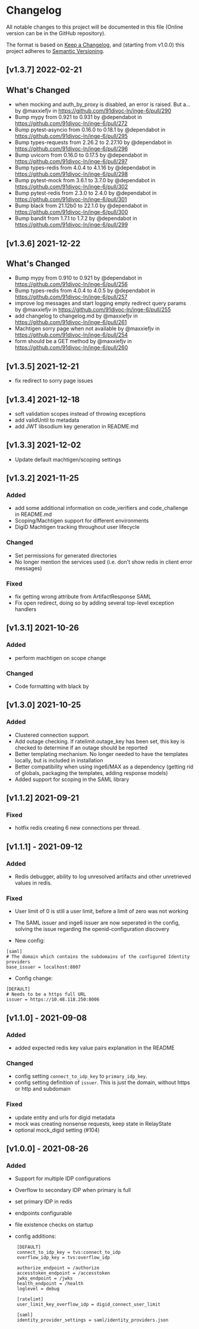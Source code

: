 # Changelog

All notable changes to this project will be documented in this file (Online version can be in the GitHub repository).

The format is based on [Keep a Changelog](https://keepachangelog.com/en/1.0.0/),
and (starting from v1.0.0) this project adheres to [Semantic Versioning](https://semver.org/spec/v2.0.0.html).

## [v1.3.7] 2022-02-21

## What's Changed

- when mocking and auth_by_proxy is disabled, an error is raised. But a… by @maxxiefjv in <https://github.com/91divoc-ln/inge-6/pull/290>
- Bump mypy from 0.921 to 0.931 by @dependabot in <https://github.com/91divoc-ln/inge-6/pull/272>
- Bump pytest-asyncio from 0.16.0 to 0.18.1 by @dependabot in <https://github.com/91divoc-ln/inge-6/pull/295>
- Bump types-requests from 2.26.2 to 2.27.10 by @dependabot in <https://github.com/91divoc-ln/inge-6/pull/296>
- Bump uvicorn from 0.16.0 to 0.17.5 by @dependabot in <https://github.com/91divoc-ln/inge-6/pull/297>
- Bump types-redis from 4.0.4 to 4.1.16 by @dependabot in <https://github.com/91divoc-ln/inge-6/pull/298>
- Bump pytest-mock from 3.6.1 to 3.7.0 by @dependabot in <https://github.com/91divoc-ln/inge-6/pull/302>
- Bump pytest-redis from 2.3.0 to 2.4.0 by @dependabot in <https://github.com/91divoc-ln/inge-6/pull/301>
- Bump black from 21.12b0 to 22.1.0 by @dependabot in <https://github.com/91divoc-ln/inge-6/pull/300>
- Bump bandit from 1.7.1 to 1.7.2 by @dependabot in <https://github.com/91divoc-ln/inge-6/pull/299>

## [v1.3.6] 2021-12-22

## What's Changed

- Bump mypy from 0.910 to 0.921 by @dependabot in <https://github.com/91divoc-ln/inge-6/pull/256>
- Bump types-redis from 4.0.4 to 4.0.5 by @dependabot in <https://github.com/91divoc-ln/inge-6/pull/257>
- improve log messages and start logging empty redirect query params by @maxxiefjv in <https://github.com/91divoc-ln/inge-6/pull/255>
- add changelog to changelog.md by @maxxiefjv in <https://github.com/91divoc-ln/inge-6/pull/261>
- Machtigen sorry page when not available by @maxxiefjv in <https://github.com/91divoc-ln/inge-6/pull/254>
- form should be a GET method by @maxxiefjv in <https://github.com/91divoc-ln/inge-6/pull/260>

## [v1.3.5] 2021-12-21

- fix redirect to sorry page issues

## [v1.3.4] 2021-12-18

- soft validation scopes instead of throwing exceptions
- add validUntil to metadata
- add JWT libsodium key generation in README.md

## [v1.3.3] 2021-12-02

- Update default machtigen/scoping settings

## [v1.3.2] 2021-11-25

### Added

- add some additional information on code_verifiers and code_challenge in README.md
- Scoping/Machtigen support for different environments
- DigiD Machtigen tracking throughout user lifecycle

### Changed

- Set permissions for generated directories
- No longer mention the services used (i.e. don't show redis in client error messages)

### Fixed

- fix getting wrong attribute from ArtifactResponse SAML
- Fix open redirect, doing so by adding several top-level exception handlers

## [v1.3.1] 2021-10-26

### Added

- perform machtigen on scope change

### Changed

- Code formatting with black by

## [v1.3.0] 2021-10-25

### Added

- Clustered connection support.
- Add outage checking. If ratelimit.outage_key has been set, this key is checked to determine if an outage should be reported
- Better templating mechanism. No longer needed to have the templates locally, but is included in installation
- Better compatibility when using inge6/MAX as a dependency (getting rid of globals, packaging the templates, adding response models)
- Added support for scoping in the SAML library

## [v1.1.2] 2021-09-21

### Fixed

- hotfix redis creating 6 new connections per thread.

## [v1.1.1] - 2021-09-12

### Added

- Redis debugger, ability to log unresolved artifacts and other unretrieved values in redis.

### Fixed

- User limit of 0 is still a user limit, before a limit of zero was not working
- The SAML issuer and inge6 issuer are now seperated in the config, solving the issue regarding the openid-configuration discovery

- New config:

```text
[saml]
# The domain which contains the subdomains of the configured Identity providers
base_issuer = localhost:8007
```

- Config change:

```text
[DEFAULT]
# Needs to be a https full URL
issuer = https://10.48.118.250:8006
```

## [v1.1.0] - 2021-09-08

### Added

- added expected redis key value pairs explanation in the README

### Changed

- config setting `connect_to_idp_key` to `primary_idp_key`.
- config setting definition of `issuer`. This is just the domain, without https or http and subdomain

### Fixed

- update entity and urls for digid metadata
- mock was creating nonsense requests, keep state in RelayState
- optional mock_digid setting (#104)

## [v1.0.0] - 2021-08-26

### Added

- Support for multiple IDP configurations
- Overflow to secondary IDP when primary is full
- set primary IDP in redis
- endpoints configurable
- file existence checks on startup

- config additions:

```text
    [DEFAULT]
    connect_to_idp_key = tvs:connect_to_idp
    overflow_idp_key = tvs:overflow_idp

    authorize_endpoint = /authorize
    accesstoken_endpoint = /accesstoken
    jwks_endpoint = /jwks
    health_endpoint = /health
    loglevel = debug

    [ratelimt]
    user_limit_key_overflow_idp = digid_connect_user_limit

    [saml]
    identity_provider_settings = saml/identity_providers.json
```
